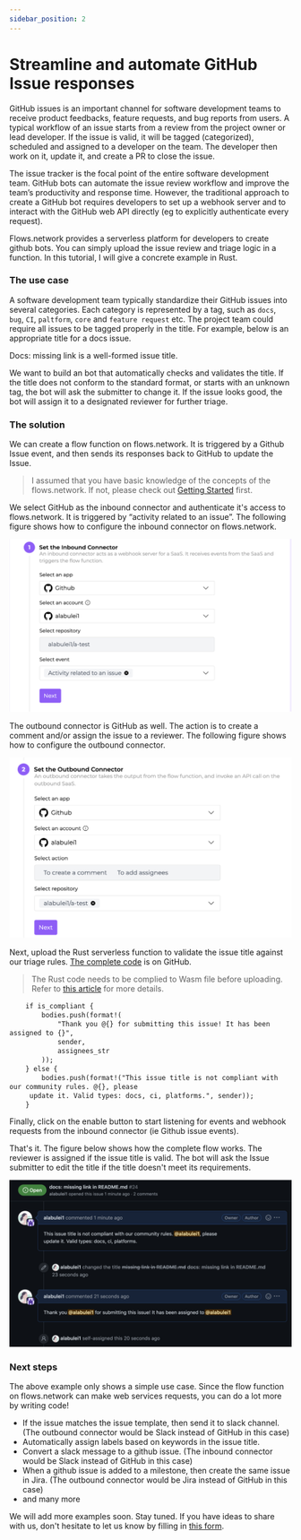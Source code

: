 ```yaml
---
sidebar_position: 2
---
```


# Streamline and automate GitHub Issue responses

GitHub issues is an important channel for software development teams to receive product feedbacks, feature requests, and bug reports from users. A typical workflow of an issue starts from a review from the project owner or lead developer. If the issue is valid, it will be tagged (categorized), scheduled and assigned to a developer on the team. The developer then work on it, update it, and create a PR to close the issue.

The issue tracker is the focal point of the entire software development team. GitHub bots can automate the issue review workflow and improve the team’s productivity and response time. However, the traditional approach to create a GitHub bot requires developers to set up a webhook server and to interact with the GitHub web API directly (eg to explicitly authenticate every request).

Flows.network provides a serverless platform for developers to create github bots. You can simply upload the issue review and triage logic in a function. In this tutorial, I will give a concrete example in Rust. 


### The use case

A software development team typically standardize their GitHub issues into several categories. Each category is represented by a tag, such as `docs`, `bug`, `CI`, `paltform`, `core` and `feature request` etc. The project team could require all issues to be tagged properly in the title. For example, below is an appropriate title for a docs issue. 

Docs: missing link is a well-formed issue title.

We want to build an bot that automatically checks and validates the title. If the title does not conform to the standard format, or starts with an unknown tag, the bot will ask the submitter to change it. If the issue looks good, the bot will assign it to a designated reviewer for further triage. 


### The solution

We can create a flow function on flows.network. It is triggered by a Github Issue event, and then sends its responses back to GitHub to update the Issue. 
 

> I assumed that you have basic knowledge of the concepts of the flows.network. If not, please check out [Getting Started](docs/category/getting-started) first.


We select GitHub as the inbound connector and authenticate it's access to flows.network. It is triggered by “activity related to an issue”. The following figure shows how to configure the inbound connector on flows.network. 

![](issue-review-bot-inbound.jpg)

The outbound connector is GitHub as well. The action is to create a comment and/or assign the issue to a reviewer. The following figure shows how to configure the outbound connector.

![](issue-review-bot-outbound.jpg)

Next, upload the Rust serverless function to validate the issue title against our triage rules. [The complete code](https://github.com/second-state/flow-functions/tree/main/github/github/issue-review-notifier/rust) is on GitHub. 

> The Rust code needs to be complied to Wasm file before uploading. Refer to [this article](https://docs.flows.network/docs/getting-started/rust/understand-the-flow-function-in-rust) for more details.

```
    if is_compliant {
        bodies.push(format!(
            "Thank you @{} for submitting this issue! It has been assigned to {}",
            sender,
            assignees_str
        ));
    } else {
        bodies.push(format!("This issue title is not compliant with our community rules. @{}, please
     update it. Valid types: docs, ci, platforms.", sender));
    }
```


Finally, click on the enable button to start listening for events and webhook requests from the inbound connector (ie Github issue events). 
 
That's it. The figure below shows how the complete flow works. The reviewer is assigned if the issue title is valid. The bot will ask the Issue submitter to edit the title if the title doesn't meet its requirements.

![](issue-review-bot-outcome.jpg)

### Next steps


The above example only shows a simple use case. Since the flow function on flows.network can make web services requests, you can do a lot more by writing code!


* If the issue matches the issue template, then send it to slack channel.  (The outbound connector would be Slack instead of GitHub in this case)
* Automatically assign labels based on keywords in the issue title. 
* Convert a slack message to a github issue.  (The inbound connector would be Slack instead of GitHub in this case) 
* When a  github issue is added to a milestone, then create the same issue in Jira. (The outbound connector would be Jira instead of GitHub in this case)
* and many more 


We will add more examples soon. Stay tuned. If you have ideas to share with us, don't hesitate to let us know by filling in [this form](https://forms.gle/2V7RvpUK4BGQrBUZ6).








